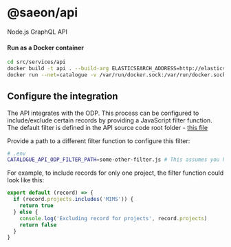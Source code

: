 # @saeon/api
Node.js GraphQL API

#### Run as a Docker container

```sh
cd src/services/api
docker build -t api . --build-arg ELASTICSEARCH_ADDRESS=http://elasticsearch:9200 --build-arg MONGO_DB_ADDRESS=mongodb://mongo:27017
docker run --net=catalogue -v /var/run/docker.sock:/var/run/docker.sock -p 3000:3000 -d api
```

## Configure the integration
The API integrates with the ODP. This process can be configured to include/exclude certain records by providing a JavaScript filter function. The default filter is defined in the API source code root folder - [this file](odp-default-filter.js)

Provide a path to a different filter function to configure this filter:

```sh
# .env
CATALOGUE_API_ODP_FILTER_PATH=some-other-filter.js # This assumes you have copied the file to the root of the API source code (src/services/api)
```

For example, to include records for only one project, the filter function could look like this:

```js
export default (record) => {
  if (record.projects.includes('MIMS')) {
    return true
  } else {
    console.log('Excluding record for projects', record.projects)
    return false
  }
}
```
